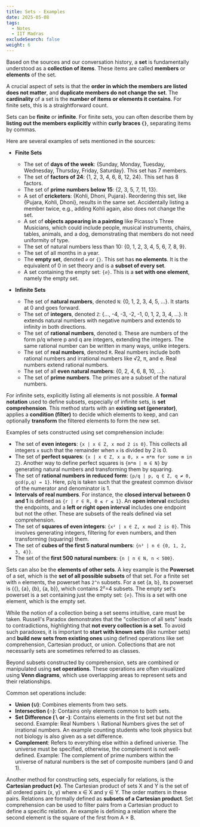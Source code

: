 ```yaml
---
title: Sets - Examples
date: 2025-05-08
tags:
  - Notes 
  - IIT Madras
excludeSearch: false
weight: 6
---
```


Based on the sources and our conversation history, a **set** is fundamentally understood as a **collection of items**. These items are called **members** or **elements** of the set.

A crucial aspect of sets is that the **order in which the members are listed does not matter**, and **duplicate members do not change the set**. The **cardinality** of a set is the **number of items or elements it contains**. For finite sets, this is a straightforward count.

Sets can be **finite** or **infinite**. For finite sets, you can often describe them by **listing out the members explicitly** within **curly braces `{}`**, separating items by commas.

Here are several examples of sets mentioned in the sources:

*   **Finite Sets**
    *   The set of **days of the week**: {Sunday, Monday, Tuesday, Wednesday, Thursday, Friday, Saturday}. This set has 7 members.
    *   The set of **factors of 24**: {1, 2, 3, 4, 6, 8, 12, 24}. This set has 8 factors.
    *   The set of **prime numbers below 15**: {2, 3, 5, 7, 11, 13}.
    *   A set of **cricketers**: {Kohli, Dhoni, Pujara}. Reordering this set, like {Pujara, Kohli, Dhoni}, results in the same set. Accidentally listing a member twice, e.g., adding Kohli again, also does not change the set.
    *   A set of **objects appearing in a painting** like Picasso's Three Musicians, which could include people, musical instruments, chairs, tables, animals, and a dog, demonstrating that members do not need uniformity of type.
    *   The set of natural numbers less than 10: {0, 1, 2, 3, 4, 5, 6, 7, 8, 9}.
    *   The set of all months in a year.
    *   The **empty set**, denoted `∅` or `{}`. This set has **no elements**. It is the equivalent of 0 in set theory and is a **subset of every set**.
    *   A set containing the empty set: `{∅}`. This is a **set with one element**, namely the empty set.

*   **Infinite Sets**
    *   The set of **natural numbers**, denoted `N`: {0, 1, 2, 3, 4, 5, ...}. It starts at 0 and goes forward.
    *   The set of **integers**, denoted `Z`: {..., -4, -3, -2, -1, 0, 1, 2, 3, 4, ...}. It extends natural numbers with negative numbers and extends to infinity in both directions.
    *   The set of **rational numbers**, denoted `Q`. These are numbers of the form p/q where p and q are integers, extending the integers. The same rational number can be written in many ways, unlike integers.
    *   The set of **real numbers**, denoted `R`. Real numbers include both rational numbers and irrational numbers like √2, π, and e. Real numbers extend rational numbers.
    *   The set of all **even natural numbers**: {0, 2, 4, 6, 8, 10, ...}.
    *   The set of **prime numbers**. The primes are a subset of the natural numbers.

For infinite sets, explicitly listing all elements is not possible. A **formal notation** used to define subsets, especially of infinite sets, is **set comprehension**. This method starts with an **existing set (generator)**, applies a **condition (filter)** to decide which elements to keep, and can optionally **transform** the filtered elements to form the new set.

Examples of sets constructed using set comprehension include:
*   The set of **even integers**: `{x | x ∈ Z, x mod 2 is 0}`. This collects all integers `x` such that the remainder when `x` is divided by 2 is 0.
*   The set of **perfect squares**: `{x | x ∈ Z, x ≥ 0, x = m*m for some m in Z}`. Another way to define perfect squares is `{m*m | m ∈ N}` by generating natural numbers and transforming them by squaring.
*   The set of **rational numbers in reduced form**: `{p/q | p, q ∈ Z, q ≠ 0, gcd(p,q) = 1}`. Here, p/q is taken such that the greatest common divisor of the numerator and denominator is 1.
*   **Intervals of real numbers**. For instance, the **closed interval between 0 and 1** is defined as `{r | r ∈ R, 0 ≤ r ≤ 1}`. An **open interval** excludes the endpoints, and a **left or right open interval** includes one endpoint but not the other. These are subsets of the reals defined via set comprehension.
*   The set of **squares of even integers**: `{x² | x ∈ Z, x mod 2 is 0}`. This involves generating integers, filtering for even numbers, and then transforming (squaring) them.
*   The set of **cubes of the first 5 natural numbers**: `{n³ | n ∈ {0, 1, 2, 3, 4}}`.
*   The set of the **first 500 natural numbers**: `{n | n ∈ N, n < 500}`.

Sets can also be the **elements of other sets**. A key example is the **Powerset** of a set, which is the **set of all possible subsets** of that set. For a finite set with `n` elements, the powerset has `2^n` subsets. For a set {a, b}, its powerset is {{}, {a}, {b}, {a, b}}, which contains 2²=4 subsets. The empty set's powerset is a set containing just the empty set: `{∅}`. This is a set with one element, which is the empty set.

While the notion of a collection being a set seems intuitive, care must be taken. Russell's Paradox demonstrates that the "collection of all sets" leads to contradictions, highlighting that **not every collection is a set**. To avoid such paradoxes, it is important to **start with known sets** (like number sets) and **build new sets from existing ones** using defined operations like set comprehension, Cartesian product, or union. Collections that are not necessarily sets are sometimes referred to as classes.

Beyond subsets constructed by comprehension, sets are combined or manipulated using **set operations**. These operations are often visualized using **Venn diagrams**, which use overlapping areas to represent sets and their relationships.

Common set operations include:
*   **Union (∪)**: Combines elements from two sets.
*   **Intersection (∩)**: Contains only elements common to both sets.
*   **Set Difference (∖ or -)**: Contains elements in the first set but not the second. Example: Real Numbers ∖ Rational Numbers gives the set of irrational numbers. An example counting students who took physics but not biology is also given as a set difference.
*   **Complement**: Refers to everything else within a defined universe. The universe must be specified, otherwise, the complement is not well-defined. Example: The complement of prime numbers within the universe of natural numbers is the set of composite numbers (and 0 and 1).

Another method for constructing sets, especially for relations, is the **Cartesian product (×)**. The Cartesian product of sets X and Y is the set of all ordered pairs (x, y) where x ∈ X and y ∈ Y. The order matters in these pairs. Relations are formally defined as **subsets of a Cartesian product**. Set comprehension can be used to filter pairs from a Cartesian product to define a specific relation. An example is defining a relation where the second element is the square of the first from A × B.